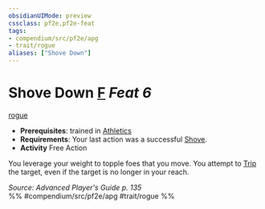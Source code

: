 ```yaml
---
obsidianUIMode: preview
cssclass: pf2e,pf2e-feat
tags:
- compendium/src/pf2e/apg
- trait/rogue
aliases: ["Shove Down"]
---
```

# Shove Down  [F](../../Rules/core-rulebook/chapter-9-playing-the-game.md#Actions "Free Action") *Feat 6*  
[rogue](../../Rules/traits/rogue.md)  

- **Prerequisites**: trained in [Athletics](../skills.md#Athletics)
- **Requirements**: Your last action was a successful [Shove](../../Rules/actions/shove.md).
- **Activity** Free Action

You leverage your weight to topple foes that you move. You attempt to [Trip](../../Rules/actions/trip.md) the target, even if the target is no longer in your reach.

*Source: Advanced Player's Guide p. 135*  
%% #compendium/src/pf2e/apg #trait/rogue %%